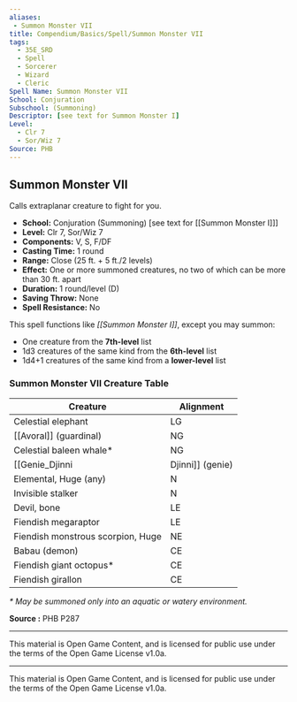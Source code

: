 ```yaml
---
aliases:
 - Summon Monster VII
title: Compendium/Basics/Spell/Summon Monster VII
tags:  
  - 35E_SRD  
  - Spell  
  - Sorcerer  
  - Wizard  
  - Cleric
Spell Name: Summon Monster VII
School: Conjuration
Subschool: (Summoning)
Descriptor: [see text for Summon Monster I]
Level:
  - Clr 7  
  - Sor/Wiz 7
Source: PHB
---
```


## Summon Monster VII

Calls extraplanar creature to fight for you.

- **School:** Conjuration (Summoning) [see text for [[Summon Monster I]]]  
- **Level:** Clr 7, Sor/Wiz 7  
- **Components:** V, S, F/DF  
- **Casting Time:** 1 round  
- **Range:** Close (25 ft. + 5 ft./2 levels)  
- **Effect:** One or more summoned creatures, no two of which can be more than 30 ft. apart  
- **Duration:** 1 round/level (D)  
- **Saving Throw:** None  
- **Spell Resistance:** No  

This spell functions like *[[Summon Monster I]]*, except you may summon:
- One creature from the **7th-level** list  
- 1d3 creatures of the same kind from the **6th-level** list  
- 1d4+1 creatures of the same kind from a **lower-level** list  

### Summon Monster VII Creature Table

| Creature                             | Alignment |
|--------------------------------------|-----------|
| Celestial elephant                   | LG        |
| [[Avoral]] (guardinal)                   | NG        |
| Celestial baleen whale*              | NG        |
| [[Genie_Djinni|Djinni]] (genie)                       | CG        |
| Elemental, Huge (any)                | N         |
| Invisible stalker                    | N         |
| Devil, bone                          | LE        |
| Fiendish megaraptor                  | LE        |
| Fiendish monstrous scorpion, Huge    | NE        |
| Babau (demon)                        | CE        |
| Fiendish giant octopus*              | CE        |
| Fiendish girallon                    | CE        |

_* May be summoned only into an aquatic or watery environment._

**Source :** PHB P287

---

This material is Open Game Content, and is licensed for public use under the terms of the Open Game License v1.0a.

---

This material is Open Game Content, and is licensed for public use under the terms of the Open Game License v1.0a.
